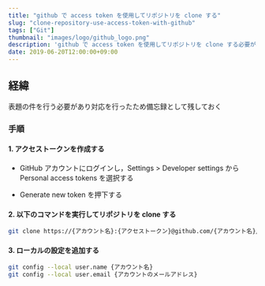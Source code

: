 ```yaml
---
title: "github で access token を使用してリポジトリを clone する"
slug: "clone-repository-use-access-token-with-github"
tags: ["Git"]
thumbnail: "images/logo/github_logo.png"
description: 'github で access token を使用してリポジトリを clone する必要があり対応を行ったため備忘録として残しておく'
date: 2019-06-20T12:00:00+09:00
---
```


## 経緯

表題の件を行う必要があり対応を行ったため備忘録として残しておく

### 手順

#### 1. アクセストークンを作成する

- GitHub アカウントにログインし，Settings > Developer settings から Personal access tokens を選択する

- Generate new token を押下する

#### 2. 以下のコマンドを実行してリポジトリを clone する

```bash
git clone https://{アカウント名}:{アクセストークン}@github.com/{アカウント名}/{リポジトリ名}
```

#### 3. ローカルの設定を追加する

```bash
git config --local user.name {アカウント名}
git config --local user.email {アカウントのメールアドレス}
```

